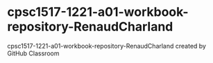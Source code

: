 # cpsc1517-1221-a01-workbook-repository-RenaudCharland
cpsc1517-1221-a01-workbook-repository-RenaudCharland created by GitHub Classroom
